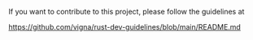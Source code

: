 If you want to contribute to this project, please follow the guidelines at

https://github.com/vigna/rust-dev-guidelines/blob/main/README.md
